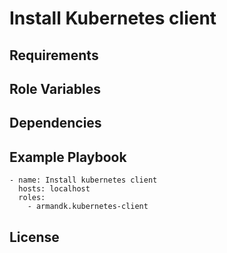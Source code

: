 Install Kubernetes client
=========================


Requirements
------------


Role Variables
--------------


Dependencies
------------


Example Playbook
----------------

```
- name: Install kubernetes client
  hosts: localhost
  roles:
    - armandk.kubernetes-client
```


License
-------
